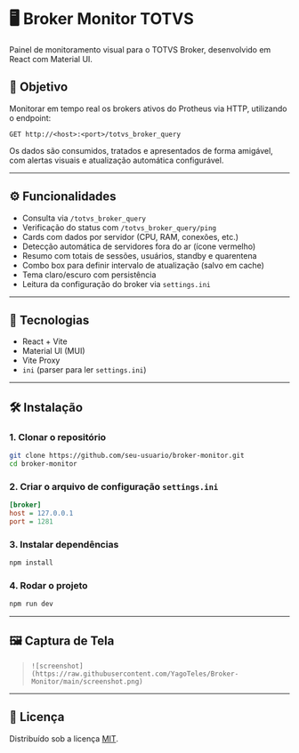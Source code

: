# 🖥️ Broker Monitor TOTVS

Painel de monitoramento visual para o TOTVS Broker, desenvolvido em React com Material UI.

## 📌 Objetivo

Monitorar em tempo real os brokers ativos do Protheus via HTTP, utilizando o endpoint:

```
GET http://<host>:<port>/totvs_broker_query
```

Os dados são consumidos, tratados e apresentados de forma amigável, com alertas visuais e atualização automática configurável.

---

## ⚙️ Funcionalidades

- Consulta via `/totvs_broker_query`
- Verificação do status com `/totvs_broker_query/ping`
- Cards com dados por servidor (CPU, RAM, conexões, etc.)
- Detecção automática de servidores fora do ar (ícone vermelho)
- Resumo com totais de sessões, usuários, standby e quarentena
- Combo box para definir intervalo de atualização (salvo em cache)
- Tema claro/escuro com persistência
- Leitura da configuração do broker via `settings.ini`

---

## 🚀 Tecnologias

- React + Vite
- Material UI (MUI)
- Vite Proxy
- `ini` (parser para ler `settings.ini`)

---

## 🛠️ Instalação

### 1. Clonar o repositório

```bash
git clone https://github.com/seu-usuario/broker-monitor.git
cd broker-monitor
```

### 2. Criar o arquivo de configuração `settings.ini`

```ini
[broker]
host = 127.0.0.1
port = 1281
```

### 3. Instalar dependências

```bash
npm install
```

### 4. Rodar o projeto

```bash
npm run dev
```

---

## 🖼️ Captura de Tela

> `![screenshot](https://raw.githubusercontent.com/YagoTeles/Broker-Monitor/main/screenshot.png)`

---

## 📄 Licença

Distribuído sob a licença [MIT](./LICENSE).
